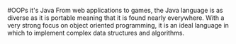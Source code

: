 #OOPs it's Java
From web applications to games, the Java language is as diverse as it is portable meaning that it is found nearly everywhere. With a very strong focus on object oriented programming, it is an ideal language in which to implement complex data structures and algorithms. 
